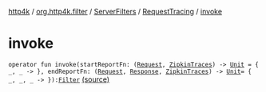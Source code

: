 [http4k](../../../index.md) / [org.http4k.filter](../../index.md) / [ServerFilters](../index.md) / [RequestTracing](index.md) / [invoke](./invoke.md)

# invoke

`operator fun invoke(startReportFn: (`[`Request`](../../../org.http4k.core/-request/index.md)`, `[`ZipkinTraces`](../../-zipkin-traces/index.md)`) -> `[`Unit`](https://kotlinlang.org/api/latest/jvm/stdlib/kotlin/-unit/index.html)` = { _, _ -> }, endReportFn: (`[`Request`](../../../org.http4k.core/-request/index.md)`, `[`Response`](../../../org.http4k.core/-response/index.md)`, `[`ZipkinTraces`](../../-zipkin-traces/index.md)`) -> `[`Unit`](https://kotlinlang.org/api/latest/jvm/stdlib/kotlin/-unit/index.html)` = { _, _, _ -> }): `[`Filter`](../../../org.http4k.core/-filter/index.md) [(source)](https://github.com/http4k/http4k/blob/master/http4k-core/src/main/kotlin/org/http4k/filter/ServerFilters.kt#L62)